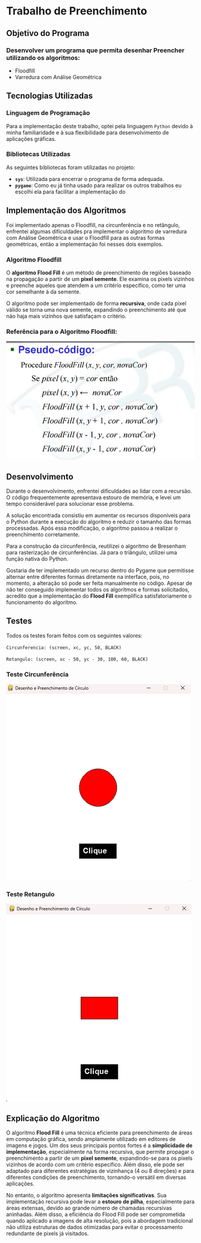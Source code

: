 # Trabalho de Preenchimento

## Objetivo do Programa

### Desenvolver um programa que permita desenhar Preencher utilizando os algoritmos:

- Floodfill
- Varredura com Análise Geométrica

## Tecnologias Utilizadas

### Linguagem de Programação

Para a implementação deste trabalho, optei pela linguagem `Python` devido à minha familiaridade e à sua flexibilidade para desenvolvimento de aplicações gráficas.

### Bibliotecas Utilizadas

As seguintes bibliotecas foram utilizadas no projeto:

- **`sys`**: Utilizada para encerrar o programa de forma adequada.
- **`pygame`**: Como eu já tinha usado para realizar os outros trabalhos eu escolhi ela para facilitar a implementação do

## Implementação dos Algoritmos

Foi implementado apenas o Floodfill, na circunferência e no retângulo, enfrentei algumas dificuldades pra implementar o algoritmo de varredura com Análise Geométrica e usar o Floodfill para as outras formas geométricas, então a implementação foi nesses dois exemplos.

### Algoritmo Floodfill

O **algoritmo Flood Fill** é um método de preenchimento de regiões baseado na propagação a partir de um **pixel semente**. Ele examina os pixels vizinhos e preenche aqueles que atendem a um critério específico, como ter uma cor semelhante à da semente.

O algoritmo pode ser implementado de forma **recursiva**, onde cada pixel válido se torna uma nova semente, expandindo o preenchimento até que não haja mais vizinhos que satisfaçam o critério.

### Referência para o Algoritmo Floodfill:

![floodfill](../assets/floodfill.png)

## Desenvolvimento

Durante o desenvolvimento, enfrentei dificuldades ao lidar com a recursão. O código frequentemente apresentava estouro de memória, e levei um tempo considerável para solucionar esse problema.

A solução encontrada consistiu em aumentar os recursos disponíveis para o Python durante a execução do algoritmo e reduzir o tamanho das formas processadas. Após essa modificação, o algoritmo passou a realizar o preenchimento corretamente.

Para a construção da circunferência, reutilizei o algoritmo de Bresenham para rasterização de circunferências. Já para o triângulo, utilizei uma função nativa do Python.

Gostaria de ter implementado um recurso dentro do Pygame que permitisse alternar entre diferentes formas diretamente na interface, pois, no momento, a alteração só pode ser feita manualmente no código. Apesar de não ter conseguido implementar todos os algoritmos e formas solicitados, acredito que a implementação do **Flood Fill** exemplifica satisfatoriamente o funcionamento do algoritmo.

## Testes

Todos os testes foram feitos com os seguintes valores:  

`Circunferencia: (screen, xc, yc, 50, BLACK)`

`Retangulo: (screen, xc - 50, yc - 30, 100, 60, BLACK)`

### Teste Circunferência

![teste circunferencia](../assets/p_circulo.png)

### Teste Retangulo

![teste retangulo](../assets/p_retangulo.png)

## Explicação do Algoritmo

O algoritmo **Flood Fill** é uma técnica eficiente para preenchimento de áreas em computação gráfica, sendo amplamente utilizado em editores de imagens e jogos. Um dos seus principais pontos fortes é a **simplicidade de implementação**, especialmente na forma recursiva, que permite propagar o preenchimento a partir de um **pixel semente**, expandindo-se para os pixels vizinhos de acordo com um critério específico. Além disso, ele pode ser adaptado para diferentes estratégias de vizinhança (4 ou 8 direções) e para diferentes condições de preenchimento, tornando-o versátil em diversas aplicações.

No entanto, o algoritmo apresenta **limitações significativas**. Sua implementação recursiva pode levar a **estouro de pilha**, especialmente para áreas extensas, devido ao grande número de chamadas recursivas aninhadas. Além disso, a eficiência do Flood Fill pode ser comprometida quando aplicado a imagens de alta resolução, pois a abordagem tradicional não utiliza estruturas de dados otimizadas para evitar o processamento redundante de pixels já visitados.